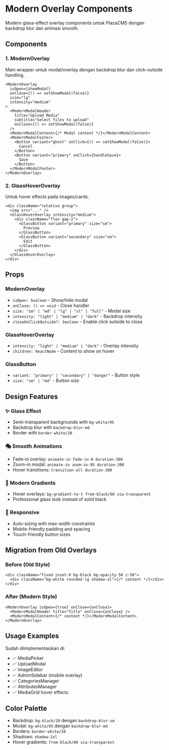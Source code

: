 # Modern Overlay Components

Modern glass-effect overlay components untuk PlazaCMS dengan backdrop blur dan animasi smooth.

## Components

### 1. ModernOverlay

Main wrapper untuk modal/overlay dengan backdrop blur dan click-outside handling.

```tsx
<ModernOverlay
  isOpen={showModal}
  onClose={() => setShowModal(false)}
  size="lg"
  intensity="medium"
>
  <ModernModalHeader
    title="Upload Media"
    subtitle="Select files to upload"
    onClose={() => setShowModal(false)}
  />
  <ModernModalContent>{/* Modal content */}</ModernModalContent>
  <ModernModalFooter>
    <Button variant="ghost" onClick={() => setShowModal(false)}>
      Cancel
    </Button>
    <Button variant="primary" onClick={handleSave}>
      Save
    </Button>
  </ModernModalFooter>
</ModernOverlay>
```

### 2. GlassHoverOverlay

Untuk hover effects pada images/cards.

```tsx
<div className="relative group">
  <img src="..." />
  <GlassHoverOverlay intensity="medium">
    <div className="flex gap-2">
      <GlassButton variant="primary" size="sm">
        Preview
      </GlassButton>
      <GlassButton variant="secondary" size="sm">
        Edit
      </GlassButton>
    </div>
  </GlassHoverOverlay>
</div>
```

## Props

### ModernOverlay

- `isOpen: boolean` - Show/hide modal
- `onClose: () => void` - Close handler
- `size: "sm" | "md" | "lg" | "xl" | "full"` - Modal size
- `intensity: "light" | "medium" | "dark"` - Backdrop intensity
- `closeOnClickOutside?: boolean` - Enable click outside to close

### GlassHoverOverlay

- `intensity: "light" | "medium" | "dark"` - Overlay intensity
- `children: ReactNode` - Content to show on hover

### GlassButton

- `variant: "primary" | "secondary" | "danger"` - Button style
- `size: "sm" | "md"` - Button size

## Design Features

### ✨ Glass Effect

- Semi-transparent backgrounds with `bg-white/95`
- Backdrop blur with `backdrop-blur-md`
- Border with `border-white/20`

### 🎭 Smooth Animations

- Fade-in overlay: `animate-in fade-in-0 duration-300`
- Zoom-in modal: `animate-in zoom-in-95 duration-300`
- Hover transitions: `transition-all duration-300`

### 🎨 Modern Gradients

- Hover overlays: `bg-gradient-to-t from-black/60 via-transparent`
- Professional glass look instead of solid black

### 📱 Responsive

- Auto-sizing with max-width constraints
- Mobile-friendly padding and spacing
- Touch-friendly button sizes

## Migration from Old Overlays

### Before (Old Style)

```tsx
<div className="fixed inset-0 bg-black bg-opacity-50 z-50">
  <div className="bg-white rounded-lg shadow-xl">{/* content */}</div>
</div>
```

### After (Modern Style)

```tsx
<ModernOverlay isOpen={true} onClose={onClose}>
  <ModernModalHeader title="Title" onClose={onClose} />
  <ModernModalContent>{/* content */}</ModernModalContent>
</ModernOverlay>
```

## Usage Examples

Sudah diimplementasikan di:

- ✅ MediaPicker
- ✅ UploadModal
- ✅ ImageEditor
- ✅ AdminSidebar (mobile overlay)
- ✅ CategoriesManager
- ✅ AttributesManager
- ✅ MediaGrid hover effects

## Color Palette

- Backdrop: `bg-black/20` dengan `backdrop-blur-sm`
- Modal: `bg-white/95` dengan `backdrop-blur-md`
- Borders: `border-white/20`
- Shadows: `shadow-2xl`
- Hover gradients: `from-black/60 via-transparent`
